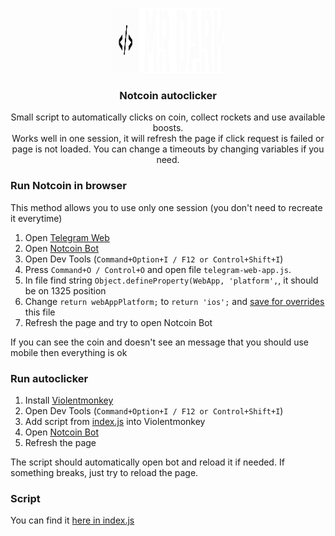 <p align="center">
    <picture align="center">
        <img width="180" height="104" src="who-im-i -light.svg">
    </picture><h3 align="center">Notcoin autoclicker</h3>
</p>
<p align="center">
    Small script to automatically clicks on coin, collect rockets and use available boosts.
    <br/>Works well in one session, it will refresh the page if click request is failed or page is not loaded. You can change a timeouts by changing variables if you need.
</p>

### Run Notcoin in browser

This method allows you to use only one session (you don't need to recreate it everytime)

1. Open [Telegram Web](https://web.telegram.org)
2. Open [Notcoin Bot](https://web.telegram.org/k/#@notcoin_bot)
3. Open Dev Tools (`Command+Option+I / F12 or Control+Shift+I`)
4. Press `Command+O / Control+O` and open file `telegram-web-app.js`.
5. In file find string `Object.defineProperty(WebApp, 'platform',`, it should be on 1325 position
6. Change `return webAppPlatform;` to `return 'ios';` and [save for overrides](https://senuravihanjayadeva.medium.com/local-overrides-in-chrome-devtools-f4a148de30c2#:~:text=Locate%20the%20file%20you%20want,overrides%E2%80%9D%20from%20the%20context%20menu.) this file
7. Refresh the page and try to open Notcoin Bot

If you can see the coin and doesn't see an message that you should use mobile then everything is ok

### Run autoclicker

1. Install [Violentmonkey](https://violentmonkey.github.io/)
2. Open Dev Tools (`Command+Option+I / F12 or Control+Shift+I`)
3. Add script from [index.js](https://github.com/dapie/notcoin-bot/blob/main/index.js) into Violentmonkey
4. Open [Notcoin Bot](https://web.telegram.org/k/#@notcoin_bot)
5. Refresh the page

The script should automatically open bot and reload it if needed. If something breaks, just try to reload the page.

### Script

You can find it [here in index.js](https://github.com/moja-dev/notcoin-miner/blob/main/index.js)
